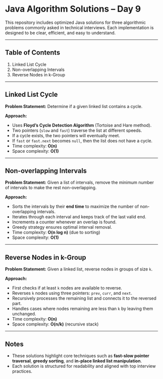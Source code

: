 # Java Algorithm Solutions – Day 9

This repository includes optimized Java solutions for three algorithmic problems commonly asked in technical interviews. Each implementation is designed to be clear, efficient, and easy to understand.

---

## Table of Contents

1. Linked List Cycle
2. Non-overlapping Intervals
3. Reverse Nodes in k-Group

---

## Linked List Cycle

**Problem Statement:**
Determine if a given linked list contains a cycle.

**Approach:**

* Uses **Floyd’s Cycle Detection Algorithm** (Tortoise and Hare method).
* Two pointers (`slow` and `fast`) traverse the list at different speeds.
* If a cycle exists, the two pointers will eventually meet.
* If `fast` or `fast.next` becomes `null`, then the list does not have a cycle.
* Time complexity: **O(n)**
* Space complexity: **O(1)**

---

## Non-overlapping Intervals

**Problem Statement:**
Given a list of intervals, remove the minimum number of intervals to make the rest non-overlapping.

**Approach:**

* Sorts the intervals by their **end time** to maximize the number of non-overlapping intervals.
* Iterates through each interval and keeps track of the last valid end.
* Increments a counter whenever an overlap is found.
* Greedy strategy ensures optimal interval removal.
* Time complexity: **O(n log n)** (due to sorting)
* Space complexity: **O(1)**

---

## Reverse Nodes in k-Group

**Problem Statement:**
Given a linked list, reverse nodes in groups of size `k`.

**Approach:**

* First checks if at least `k` nodes are available to reverse.
* Reverses `k` nodes using three pointers: `prev`, `curr`, and `next`.
* Recursively processes the remaining list and connects it to the reversed part.
* Handles cases where nodes remaining are less than `k` by leaving them unchanged.
* Time complexity: **O(n)**
* Space complexity: **O(n/k)** (recursive stack)

---

## Notes

* These solutions highlight core techniques such as **fast-slow pointer traversal**, **greedy sorting**, and **in-place linked list manipulation**.
* Each solution is structured for readability and aligned with top interview practices.


